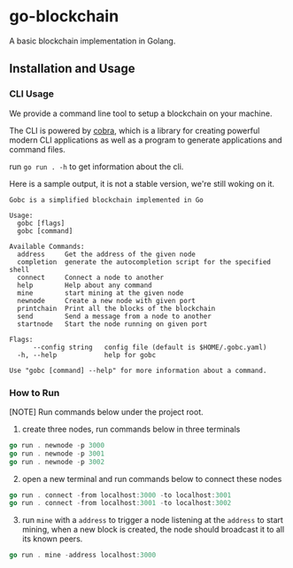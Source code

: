 # go-blockchain
A basic blockchain implementation in Golang.

## Installation and Usage

### CLI Usage
We provide a command line tool to setup a blockchain on your machine.

The CLI is powered by [cobra](https://github.com/spf13/cobra), which is a library for creating powerful modern CLI applications as well as a program to generate applications and command files.

run `go run . -h` to get information about the cli.

Here is a sample output, it is not a stable version, we're still woking on it.
```
Gobc is a simplified blockchain implemented in Go

Usage:        
  gobc [flags]
  gobc [command]

Available Commands:
  address     Get the address of the given node
  completion  generate the autocompletion script for the specified shell
  connect     Connect a node to another
  help        Help about any command
  mine        start mining at the given node
  newnode     Create a new node with given port
  printchain  Print all the blocks of the blockchain
  send        Send a message from a node to another
  startnode   Start the node running on given port

Flags:
      --config string   config file (default is $HOME/.gobc.yaml)
  -h, --help            help for gobc

Use "gobc [command] --help" for more information about a command.
```

### How to Run
[NOTE] Run commands below under the project root.

1. create three nodes, run commands below in three terminals
```go
go run . newnode -p 3000
go run . newnode -p 3001
go run . newnode -p 3002
```

2. open a new terminal and run commands below to connect these nodes
```go
go run . connect -from localhost:3000 -to localhost:3001
go run . connect -from localhost:3001 -to localhost:3002
```

3. run `mine` with a `address` to trigger a node listening at the `address` to start mining, when a new block is created, the node should broadcast it to all its known peers.
```go
go run . mine -address localhost:3000
```